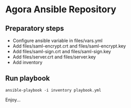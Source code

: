 # Agora Ansible Repository

## Preparatory steps

- Configure ansible variable in files/vars.yml
- Add files/saml-encrypt.crt and files/saml-encrypt.key
- Add files/saml-sign.crt and files/saml-sign.key
- Add files/server.crt and files/server.key
- Add inventory

## Run playbook

```
ansible-playbook -i inventory playbook.yml
```

Enjoy...
